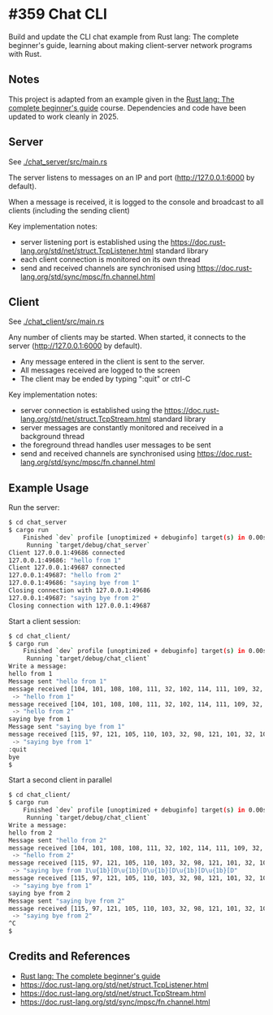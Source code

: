 # #359 Chat CLI

Build and update the CLI chat example from Rust lang: The complete beginner's guide, learning about making client-server network programs with Rust.

## Notes

This project is adapted from an example given in the
[Rust lang: The complete beginner's guide](https://www.udemy.com/course/rustaceans/) course. Dependencies and code have been updated to work cleanly in 2025.

## Server

See [./chat_server/src/main.rs](chat_server/src/main.rs)

The server listens to messages on an IP and port (<http://127.0.0.1:6000> by default).

When a message is received, it is logged to the console and broadcast to all clients (including the sending client)

Key implementation notes:

* server listening port is established using the <https://doc.rust-lang.org/std/net/struct.TcpListener.html> standard library
* each client connection is monitored on its own thread
* send and received channels are synchronised using <https://doc.rust-lang.org/std/sync/mpsc/fn.channel.html>

## Client

See [./chat_client/src/main.rs](chat_client/src/main.rs)

Any number of clients may be started. When started, it connects to the server (<http://127.0.0.1:6000> by default).

* Any message entered in the client is sent to the server.
* All messages received are logged to the screen
* The client may be ended by typing ":quit" or ctrl-C

Key implementation notes:

* server connection is established using the <https://doc.rust-lang.org/std/net/struct.TcpStream.html> standard library
* server messages are constantly monitored and received in a background thread
* the foreground thread handles user messages to be sent
* send and received channels are synchronised using <https://doc.rust-lang.org/std/sync/mpsc/fn.channel.html>

## Example Usage

Run the server:

```sh
$ cd chat_server
$ cargo run
    Finished `dev` profile [unoptimized + debuginfo] target(s) in 0.00s
     Running `target/debug/chat_server`
Client 127.0.0.1:49686 connected
127.0.0.1:49686: "hello from 1"
Client 127.0.0.1:49687 connected
127.0.0.1:49687: "hello from 2"
127.0.0.1:49686: "saying bye from 1"
Closing connection with 127.0.0.1:49686
127.0.0.1:49687: "saying bye from 2"
Closing connection with 127.0.0.1:49687
```

Start a client session:

```sh
$ cd chat_client/
$ cargo run
    Finished `dev` profile [unoptimized + debuginfo] target(s) in 0.00s
     Running `target/debug/chat_client`
Write a message:
hello from 1
Message sent "hello from 1"
message received [104, 101, 108, 108, 111, 32, 102, 114, 111, 109, 32, 49]
 -> "hello from 1"
message received [104, 101, 108, 108, 111, 32, 102, 114, 111, 109, 32, 50]
 -> "hello from 2"
saying bye from 1
Message sent "saying bye from 1"
message received [115, 97, 121, 105, 110, 103, 32, 98, 121, 101, 32, 102, 114, 111, 109, 32, 49]
 -> "saying bye from 1"
:quit
bye
$
```

Start a second client in parallel

```sh
$ cd chat_client/
$ cargo run
    Finished `dev` profile [unoptimized + debuginfo] target(s) in 0.00s
     Running `target/debug/chat_client`
Write a message:
hello from 2
Message sent "hello from 2"
message received [104, 101, 108, 108, 111, 32, 102, 114, 111, 109, 32, 50]
 -> "hello from 2"
message received [115, 97, 121, 105, 110, 103, 32, 98, 121, 101, 32, 102, 114, 111, 109, 32, 49, 27, 91, 68, 27, 91, 68, 27, 91, 68, 27, 91, 68, 27, 91, 68]
 -> "saying bye from 1\u{1b}[D\u{1b}[D\u{1b}[D\u{1b}[D\u{1b}[D"
message received [115, 97, 121, 105, 110, 103, 32, 98, 121, 101, 32, 102, 114, 111, 109, 32, 49]
 -> "saying bye from 1"
saying bye from 2
Message sent "saying bye from 2"
message received [115, 97, 121, 105, 110, 103, 32, 98, 121, 101, 32, 102, 114, 111, 109, 32, 50]
 -> "saying bye from 2"
^C
$
```

## Credits and References

* [Rust lang: The complete beginner's guide](https://www.udemy.com/course/rustaceans/)
* <https://doc.rust-lang.org/std/net/struct.TcpListener.html>
* <https://doc.rust-lang.org/std/net/struct.TcpStream.html>
* <https://doc.rust-lang.org/std/sync/mpsc/fn.channel.html>

